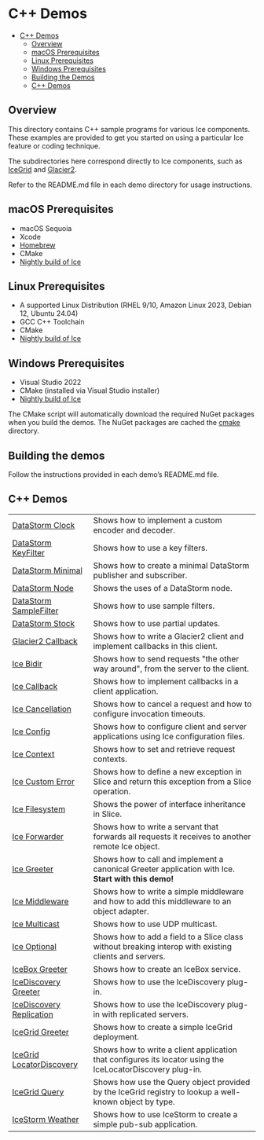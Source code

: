 # C++ Demos

- [C++ Demos](#c-demos)
  - [Overview](#overview)
  - [macOS Prerequisites](#macos-prerequisites)
  - [Linux Prerequisites](#linux-prerequisites)
  - [Windows Prerequisites](#windows-prerequisites)
  - [Building the Demos](#building-the-demos)
  - [C++ Demos](#c-demos-1)

## Overview

This directory contains C++ sample programs for various Ice components. These examples
are provided to get you started on using a particular Ice feature or coding technique.

The subdirectories here correspond directly to Ice components, such as
[IceGrid](./IceGrid) and [Glacier2](./Glacier2).

Refer to the README.md file in each demo directory for usage instructions.

## macOS Prerequisites

- macOS Sequoia
- Xcode
- [Homebrew](https://brew.sh)
- CMake
- [Nightly build of Ice](https://github.com/zeroc-ice/ice/blob/main/NIGHTLY.md#macos)

## Linux Prerequisites

- A supported Linux Distribution (RHEL 9/10, Amazon Linux 2023, Debian 12, Ubuntu 24.04)
- GCC C++ Toolchain
- CMake
- [Nightly build of Ice](https://github.com/zeroc-ice/ice/blob/main/NIGHTLY.md#linux)

## Windows Prerequisites

- Visual Studio 2022
- CMake (installed via Visual Studio installer)
- [Nightly build of Ice](https://github.com/zeroc-ice/ice/blob/main/NIGHTLY.md#windows)

The CMake script will automatically download the required NuGet packages when you
build the demos. The NuGet packages are cached the [cmake](./cmake) directory.

## Building the demos

Follow the instructions provided in each demo’s README.md file.

## C++ Demos

|                                                         |                                                                                                           |
| ------------------------------------------------------- | --------------------------------------------------------------------------------------------------------- |
| [DataStorm Clock](./DataStorm/clock/)                   | Shows how to implement a custom encoder and decoder.                                                      |
| [DataStorm KeyFilter](./DataStorm/keyFilter/)           | Shows how to use a key filters.                                                                           |
| [DataStorm Minimal](./DataStorm/minimal/)               | Shows how to create a minimal DataStorm publisher and subscriber.                                         |
| [DataStorm Node](./DataStorm/node/)                     | Shows the uses of a DataStorm node.                                                                       |
| [DataStorm SampleFilter](./DataStorm/sampleFilter/)     | Shows how to use sample filters.                                                                          |
| [DataStorm Stock](./DataStorm/stock/)                   | Shows how to use partial updates.                                                                         |
| [Glacier2 Callback](./Glacier2/callback/)               | Shows how to write a Glacier2 client and implement callbacks in this client.                              |
| [Ice Bidir](./Ice/bidir/)                               | Shows how to send requests "the other way around", from the server to the client.                         |
| [Ice Callback](./Ice/callback/)                         | Shows how to implement callbacks in a client application.                                                 |
| [Ice Cancellation](./Ice/cancellation/)                 | Shows how to cancel a request and how to configure invocation timeouts.                                   |
| [Ice Config](./Ice/config/)                             | Shows how to configure client and server applications using Ice configuration files.                      |
| [Ice Context](./Ice/context/)                           | Shows how to set and retrieve request contexts.                                                           |
| [Ice Custom Error](./Ice/customError/)                  | Shows how to define a new exception in Slice and return this exception from a Slice operation.            |
| [Ice Filesystem](./Ice/filesystem/)                     | Shows the power of interface inheritance in Slice.                                                        |
| [Ice Forwarder](./Ice/forwarder/)                       | Shows how to write a servant that forwards all requests it receives to another remote Ice object.         |
| [Ice Greeter](./Ice/greeter/)                           | Shows how to call and implement a canonical Greeter application with Ice. **Start with this demo!**       |
| [Ice Middleware](./Ice/middleware/)                     | Shows how to write a simple middleware and how to add this middleware to an object adapter.               |
| [Ice Multicast](./Ice/multicast/)                       | Shows how to use UDP multicast.                                                                           |
| [Ice Optional](./Ice/optional/)                         | Shows how to add a field to a Slice class without breaking interop with existing clients and servers.     |
| [IceBox Greeter](./IceBox/greeter/)                     | Shows how to create an IceBox service.                                                                    |
| [IceDiscovery Greeter](./IceDiscovery/greeter)          | Shows how to use the IceDiscovery plug-in.                                                                |
| [IceDiscovery Replication](./IceDiscovery/replication/) | Shows how to use the IceDiscovery plug-in with replicated servers.                                        |
| [IceGrid Greeter](./IceGrid/greeter/)                   | Shows how to create a simple IceGrid deployment.                                                          |
| [IceGrid LocatorDiscovery](./IceGrid/locatorDiscovery/) | Shows how to write a client application that configures its locator using the IceLocatorDiscovery plug-in.|
| [IceGrid Query](./IceGrid/query/)                       | Shows how use the Query object provided by the IceGrid registry to lookup a well-known object by type.    |
| [IceStorm Weather](./IceStorm/weather/)                 | Shows how to use IceStorm to create a simple pub-sub application.                                         |
